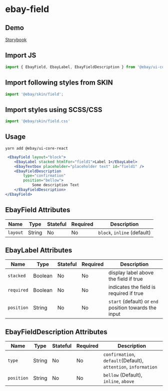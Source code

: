 # ebay-field

## Demo
[Storybook](https://opensource.ebay.com/ebayui-core-react/main/?path=/story/ebay-field--default-inline)

## Import JS
```jsx harmony
import { EbayField, EbayLabel, EbayFieldDescription } from '@ebay/ui-core-react/ebay-field';
```
## Import following styles from SKIN
```jsx harmony
import '@ebay/skin/field';
```
## Import styles using SCSS/CSS
```jsx harmony
import '@ebay/skin/field.css'
```
## Usage
```
yarn add @ebay/ui-core-react
```
```jsx harmony
 <EbayField layout="block">
    <EbayLabel stacked htmlFor="field1">Label 1</EbayLabel>
    <EbayTextbox placeholder="placeholder text" id="field1" />
    <EbayFieldDescription
        type="confirmation"
        position="bellow">
            Some description Text
    </EbayFieldDescription>
</EbayField>
```

## EbayField Attributes

Name | Type | Stateful | Required | Description
--- | --- | --- | --- | ---
`layout` | String | No | No | `block`, `inline` (default)

## EbayLabel Attributes

Name | Type | Stateful | Required | Description
--- | --- | --- | --- | ---
`stacked` | Boolean | No | No | display label above the field if true
`required` | Boolean | No | No | indicates the field is required if true
`position` | String | No | No | `start` (default) or `end` position towards the input

## EbayFieldDescription Attributes

Name | Type | Stateful | Required | Description
--- | --- | --- | --- | ---
`type` | String | No | No | `confirmation`, `default`(Default), `attention`, `information`
`position` | String | No | No | `bellow` (Default), `inline`, `above`
